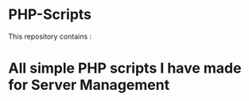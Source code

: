 # PHP-Scripts
This repository contains :

<h1>All simple PHP scripts I have made for Server Management</h1>
